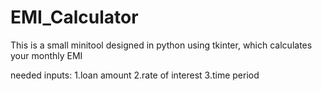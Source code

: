 # EMI_Calculator
This is a small minitool designed in python using tkinter, which calculates your monthly EMI

needed inputs:
1.loan amount
2.rate of interest
3.time period
